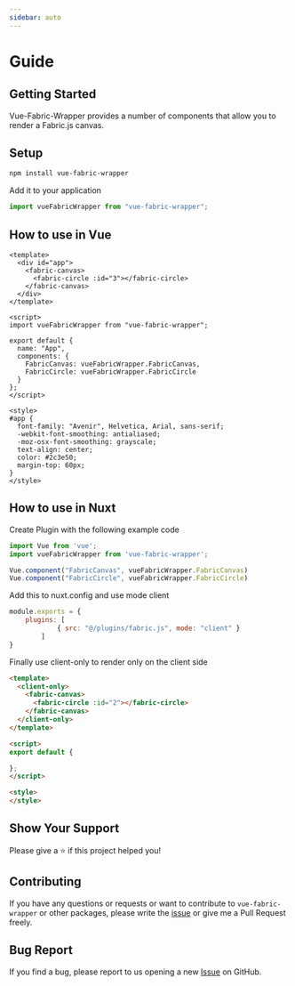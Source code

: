 ```yaml
---
sidebar: auto
---
```

# Guide

## Getting Started
Vue-Fabric-Wrapper provides a number of components that allow you to render a Fabric.js canvas.

## Setup
```bash
npm install vue-fabric-wrapper
```

Add it to your application

```javascript
import vueFabricWrapper from "vue-fabric-wrapper";
```

## How to use in Vue

```vue
<template>
  <div id="app">
    <fabric-canvas>
      <fabric-circle :id="3"></fabric-circle>
    </fabric-canvas>
  </div>
</template>

<script>
import vueFabricWrapper from "vue-fabric-wrapper";

export default {
  name: "App",
  components: {
    FabricCanvas: vueFabricWrapper.FabricCanvas,
    FabricCircle: vueFabricWrapper.FabricCircle
  }
};
</script>

<style>
#app {
  font-family: "Avenir", Helvetica, Arial, sans-serif;
  -webkit-font-smoothing: antialiased;
  -moz-osx-font-smoothing: grayscale;
  text-align: center;
  color: #2c3e50;
  margin-top: 60px;
}
</style>

```

## How to use in Nuxt
Create Plugin with the following example code
```javascript
import Vue from 'vue';
import vueFabricWrapper from 'vue-fabric-wrapper';

Vue.component("FabricCanvas", vueFabricWrapper.FabricCanvas)
Vue.component("FabricCircle", vueFabricWrapper.FabricCircle)
```

Add this to nuxt.config and use mode client
```javascript
module.exports = {
	plugins: [
			{ src: "@/plugins/fabric.js", mode: "client" }
		]
}
```

Finally use client-only to render only on the client side
```html
<template>
  <client-only>
    <fabric-canvas>
      <fabric-circle :id="2"></fabric-circle>
    </fabric-canvas>
  </client-only>
</template>

<script>
export default {

};
</script>

<style>
</style>
```

## Show Your Support
Please give a ⭐️ if this project helped you!


## Contributing

If you have any questions or requests or want to contribute to `vue-fabric-wrapper` or other packages, please write the [issue](https://github.com/bensladden/vue-fabric-wrapper/issues) or give me a Pull Request freely.

## Bug Report

If you find a bug, please report to us opening a new [Issue](https://github.com/bensladden/vue-fabric-wrapper/issues) on GitHub.